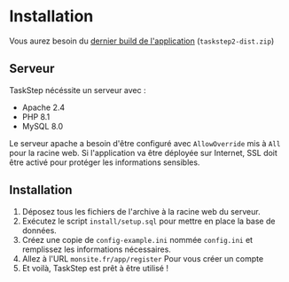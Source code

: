 # Installation

Vous aurez besoin du [dernier build de l'application](https://github.com/fraudestudio/taskstep/releases/latest) (`taskstep2-dist.zip`)

## Serveur

TaskStep nécéssite un serveur avec :
- Apache 2.4
- PHP 8.1
- MySQL 8.0

Le serveur apache a besoin d'être configuré avec `AllowOverride` mis à `All` pour la racine web.
Si l'application va être déployée sur Internet, SSL doit être activé pour protéger les informations sensibles.

## Installation

1. Déposez tous les fichiers de l'archive à la racine web du serveur.
2. Exécutez le script `install/setup.sql` pour mettre en place la base de données.
3. Créez une copie de `config-example.ini` nommée `config.ini` et remplissez les informations nécessaires.
4. Allez à l'URL `monsite.fr/app/register` Pour vous créer un compte
5. Et voilà, TaskStep est prêt à être utilisé !  
